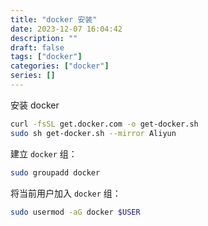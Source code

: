 ```yaml
---
title: "docker 安装"
date: 2023-12-07 16:04:42
description: ""
draft: false
tags: ["docker"]
categories: ["docker"]
series: []
---
```


安装 docker

```bash
curl -fsSL get.docker.com -o get-docker.sh
sudo sh get-docker.sh --mirror Aliyun
```

建立 `docker` 组：

```bash
sudo groupadd docker
```

将当前用户加入 `docker` 组：

```bash
sudo usermod -aG docker $USER
```
